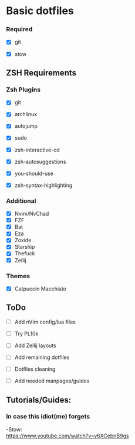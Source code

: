 # Basic dotfiles

### Required

- [x] git  
- [x] stow  


## ZSH Requirements

### Zsh Plugins
- [x] git  
- [x] archlinux  
- [x] autojump  
- [x] sudo  
- [x] zsh-interactive-cd  
- [x] zsh-autosuggestions  
- [x] you-should-use  
- [x] zsh-syntax-highlighting  


### Additional 

- [x] Nvim/NvChad
- [x] FZF  
- [x] Bat  
- [x] Eza  
- [x] Zoxide  
- [x] Starship  
- [x] Thefuck  
- [x] Zellij  

### Themes

- [x] Catpuccin Macchiato  



## ToDo

- [ ] Add nVim config/lua files
- [ ] Try PL10k
- [ ] Add Zellij layouts
- [ ] Add remaining dotfiles
- [ ] Dotfiles cleaning
- [ ] Add needed manpages/guides


## Tutorials/Guides:
### In case this idiot(me) forgets

-Stow:  
https://www.youtube.com/watch?v=y6XCebnB9gs

